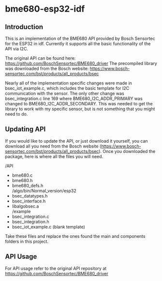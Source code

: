 # bme680-esp32-idf

## Introduction
This is an implementation of the BME680 API provided by Bosch Sensortec for the ESP32 in idf. Currently it supports all the basic functionality of the API via I2C. 

The original API can be found here:
https://github.com/BoschSensortec/BME680_driver
The precompiled library was downloaded from the Bosch website:
https://www.bosch-sensortec.com/bst/products/all_products/bsec

Nearly all of the implementation specific changes were made in bsec_iot_example.c, which includes the basic template for I2C communication with the sensor. The only other change was bsec_integration.c line 169 where BME680_I2C_ADDR_PRIMARY was changed to BME680_I2C_ADDR_SECONDARY. This was needed to get the library to work with my specific sensor, but is not something that you might need to do.

## Updating API
If you would like to update the API, or just download it yourself, you can download all you need from the Bosch website (https://www.bosch-sensortec.com/bst/products/all_products/bsec). Once you downloaded the package, here is where all the files you will need.

/API  
- bme680.c  
- bme680.h  
- bme680_defs.h  
/algo/bin/Normal_version/esp32  
- bsec_datatypes.h  
- bsec_interface.h  
- libalgobsec.a  
/example  
- bsec_integration.c  
- bsec_integration.h  
- bsec_iot_example.c (blank template)  

Take these files and replace the ones found the main and components folders in this project. 

## API Usage
For API usage refer to the original API repository at
https://github.com/BoschSensortec/BME680_driver
